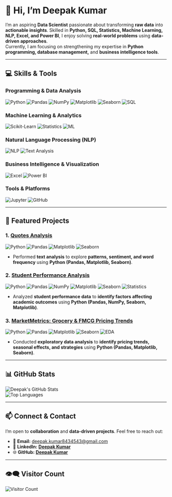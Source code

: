# 👋 Hi, I’m **Deepak Kumar**  

I’m an aspiring **Data Scientist** passionate about transforming **raw data** into **actionable insights**. Skilled in **Python, SQL, Statistics, Machine Learning, NLP, Excel, and Power BI**, I enjoy solving **real-world problems** using **data-driven approaches**.  
Currently, I am focusing on strengthening my expertise in **Python programming, database management,** and **business intelligence tools**.  

---

## 💻 **Skills & Tools**  

### Programming & Data Analysis
![Python](https://img.shields.io/badge/Python-3776AB?style=for-the-badge&logo=python&logoColor=white)
![Pandas](https://img.shields.io/badge/Pandas-150458?style=for-the-badge&logo=pandas&logoColor=white)
![NumPy](https://img.shields.io/badge/NumPy-013243?style=for-the-badge&logo=numpy&logoColor=white)
![Matplotlib](https://img.shields.io/badge/Matplotlib-F6A13A?style=for-the-badge&logo=matplotlib&logoColor=white)
![Seaborn](https://img.shields.io/badge/Seaborn-4C72B0?style=for-the-badge)
![SQL](https://img.shields.io/badge/SQL-4479A1?style=for-the-badge&logo=mysql&logoColor=white)

### Machine Learning & Analytics
![Scikit-Learn](https://img.shields.io/badge/Scikit--Learn-F7931E?style=for-the-badge&logo=scikit-learn&logoColor=white)
![Statistics](https://img.shields.io/badge/Statistics-FF5733?style=for-the-badge)
![ML](https://img.shields.io/badge/Machine%20Learning-6f42c1?style=for-the-badge)

### Natural Language Processing (NLP)
![NLP](https://img.shields.io/badge/NLP-0ABAB5?style=for-the-badge)
![Text Analysis](https://img.shields.io/badge/Text%20Analysis-F4A261?style=for-the-badge)

### Business Intelligence & Visualization
![Excel](https://img.shields.io/badge/Excel-217346?style=for-the-badge&logo=microsoft-excel&logoColor=white)
![Power BI](https://img.shields.io/badge/Power%20BI-F2C811?style=for-the-badge&logo=microsoft-power-bi&logoColor=black)

### Tools & Platforms
![Jupyter](https://img.shields.io/badge/Jupyter-F37626?style=for-the-badge&logo=jupyter&logoColor=white)
![GitHub](https://img.shields.io/badge/GitHub-181717?style=for-the-badge&logo=github&logoColor=white)

---

## 📂 **Featured Projects**  

### 1. [**Quotes Analysis**](https://github.com/J-TECH-bot/Quotes_Analysis.git)  
![Python](https://img.shields.io/badge/Python-3776AB?style=for-the-badge&logo=python&logoColor=white) ![Pandas](https://img.shields.io/badge/Pandas-150458?style=for-the-badge&logo=pandas&logoColor=white) ![Matplotlib](https://img.shields.io/badge/Matplotlib-F6A13A?style=for-the-badge&logo=matplotlib&logoColor=white) ![Seaborn](https://img.shields.io/badge/Seaborn-4C72B0?style=for-the-badge)
- Performed **text analysis** to explore **patterns, sentiment, and word frequency** using **Python (Pandas, Matplotlib, Seaborn)**.

### 2. [**Student Performance Analysis**](https://github.com/Deepakkumar165/student_performance_analysis.git)  
![Python](https://img.shields.io/badge/Python-3776AB?style=for-the-badge&logo=python&logoColor=white) ![Pandas](https://img.shields.io/badge/Pandas-150458?style=for-the-badge&logo=pandas&logoColor=white) ![NumPy](https://img.shields.io/badge/NumPy-013243?style=for-the-badge&logo=numpy&logoColor=white) ![Matplotlib](https://img.shields.io/badge/Matplotlib-F6A13A?style=for-the-badge&logo=matplotlib&logoColor=white) ![Seaborn](https://img.shields.io/badge/Seaborn-4C72B0?style=for-the-badge) ![Statistics](https://img.shields.io/badge/Statistics-FF5733?style=for-the-badge)  
- Analyzed **student performance data** to **identify factors affecting academic outcomes** using **Python (Pandas, NumPy, Seaborn, Matplotlib)**.

### 3. [**MarketMetrics: Grocery & FMCG Pricing Trends**](https://github.com/Sumaiyyaustad/MarketMetrics-Analyzing-Grocery-FMCG-Pricing-Trends.git)  
![Python](https://img.shields.io/badge/Python-3776AB?style=for-the-badge&logo=python&logoColor=white) ![Pandas](https://img.shields.io/badge/Pandas-150458?style=for-the-badge&logo=pandas&logoColor=white) ![Matplotlib](https://img.shields.io/badge/Matplotlib-F6A13A?style=for-the-badge&logo=matplotlib&logoColor=white) ![Seaborn](https://img.shields.io/badge/Seaborn-4C72B0?style=for-the-badge) ![EDA](https://img.shields.io/badge/EDA-F4A261?style=for-the-badge)  
- Conducted **exploratory data analysis** to **identify pricing trends, seasonal effects, and strategies** using **Python (Pandas, Matplotlib, Seaborn)**.
  

---

## 📊 **GitHub Stats**  

![Deepak's GitHub Stats](https://github-readme-stats.vercel.app/api?username=Deepakkumar165&show_icons=true&theme=radical&count_private=true)  
![Top Languages](https://github-readme-stats.vercel.app/api/top-langs/?username=Deepakkumar165&layout=compact&theme=radical)

---

## 📫 **Connect & Contact**  

I’m open to **collaboration** and **data-driven projects**. Feel free to reach out:  

- 📧 **Email:** deepak.kumar8434543@gmail.com  
- 💼 **LinkedIn:** [**Deepak Kumar**](https://www.linkedin.com/in/deepak-kumar-acb2002)  
- 🌐 **GitHub:** [**Deepak Kumar**](https://github.com/Deepakkumar165)  

---

## 👁️‍🗨️ **Visitor Count**  

![Visitor Count](https://visitor-badge.laobi.icu/badge?page_id=Deepakkumar165.Deepakkumar165)

